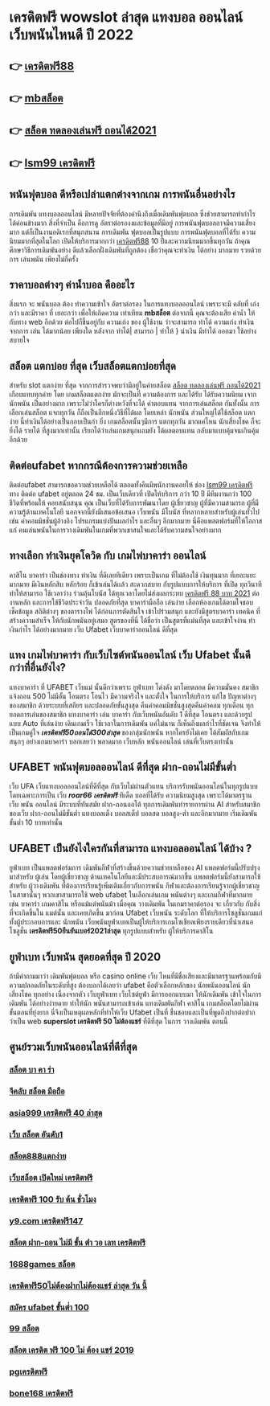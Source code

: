 # เครดิตฟรี wowslot ล่าสุด แทงบอล ออนไลน์  เว็บพนันไหนดี ปี 2022

## 👉 [เครดิตฟรี88](https://mabet.net/)
## 👉 [mbสล็อต](https://mabet.net/register/)
## 👉 [สล็อต ทดลองเล่นฟรี ถอนได้2021](https://mabet.net/credit-free-100/)
## 👉 [lsm99 เครดิตฟรี](https://mabet.net/credit-free-new/)

##  พนันฟุตบอล  ดีหรือเปล่าแตกต่างจากเกม การพนันอื่นอย่างไร

การเดิมพัน แทงบอลออนไลน์ มีหลายปัจจัยที่ต้องคำนึงถึงเมื่อเดิมพันฟุตบอล ซึ่งช่วยสามารถทำกำไร ได้ค่อนข้างมาก  สิ่งที่จำเป็น คือการดู อัตราต่อรองงและข้อมูลที่มีอยู่ การพนันฟุตบอลอาจมีความเสี่ยงมาก แต่ก็เป็นงานอดิเรกที่สนุกสนาน การเดิมพัน ฟุตบอลเป็นรูปแบบ การพนันฟุตบอลที่ได้รับ ความนิยมมากที่สุดในโลก เปิดให้บริการมากกว่า [เครดิตฟรี88](https://mabet.net/register/) 10 ปีและความนิยมมากขึ้นทุกวัน ถ้าคุณศึกษาวิธีการเดิมพันอย่าง ดีแล้วเลือกฝั่งเดิมพันที่ถูกต้อง เชื่อว่าคุณจะทำเงิน ได้อย่าง มากมาย รวยด้วยการ เล่นพนัน เพียงไม่กี่ครั้ง

## ราคาบอลต่างๆ ค่าน้ำบอล คืออะไร

 สิ่งแรก จะ พนันบอล ต้อง  ทำความเข้าใจ   อัตราต่อรอง ในการแทงบอลออนไลน์  เพราะจะมี คลับที่ เก่งกว่า และมีราคา ที่ เยอะกว่า เพื่อให้เกิดความ เท่าเทียม  **mbสล็อต**  ต่อจากนี้ คุณจะต้องเสีย ค่าน้ำ  ให้กับทาง  web  อีกด้วย ต่อไปก็ขึ้นอยู่กับ ความเก่ง  ของ ผู้ใช้งาน ว่าจะสามารถ ทำได้ ความเก่ง ทำเงินจากการ เล่น ได้มากน้อย เพียงใด หลังจาก  ทำได้| สามารถ | ทำให้ }  นำเงิน  มีทำได้ ออกมา  ใช้อย่างสบายใจ

## สล็อต  แตกบ่อย ที่สุด เว็บสล็อตแตกบ่อยที่สุด

สำหรับ slot แตกง่าย ที่สุด จากการสำรวจพบว่ามีอยู่ในค่ายสล็อต [สล็อต ทดลองเล่นฟรี ถอนได้2021](https://mabet.net/credit-free-new/) เกือบแทบทุกค่าย โดย เกมสล็อตแตกง่าย  มักจะเป็นที่ ความต้องการ และได้รับ  ได้รับความนิยม เจาก นักพนัน  เป็นอย่างมาก  เพราะไม่ว่าใครก็ต่างหวังที่จะได้ ค่าตอบแทน จากการเล่นสล็อต กันทั้งนั้น การเลือกเล่นสล็อต  แจกทุกวัน ก็ถือเป็นอีกหนึ่งวิธีที่ได้ผล โดยเหล่า นักพนัน  ส่วนใหญ่ได้ใช้สล็อต แตกง่าย นี้ทำเงินได้อย่างเป็นกอบเป็นกำ ยิ่ง เกมสล็อตนั้นๆมีการ แตกทุกวัน  มากแค่ไหน  นักเสี่ยงโชค ก็จะยิ่งได้ รายได้ ที่สูงมากเท่านั้น เรียกได้ว่าเล่นเกมสนุกแถมยัง ได้ผลตอบแทน กลับมาแบบคุ้มจนเกินคุ้มอีกด้วย


## ติดต่อufabet หากกรณีต้องการความช่วยเหลือ

ติดต่อufabet สามารถขอความช่วยเหลือได้  ตลอดทั้งคืนมีพนักงานคอยให้  ช่อง [lsm99 เครดิตฟรี](https://mabet.net/pg-slot-credit-free/) ทาง ติดต่อ ufabet อยู่ตลอด 24 ชม. เป็นเว็บเดียวที่  เปิดให้บริการ กว่า 10 ปี มีทีมงานกว่า 100 ชีวิตที่พร้อมให้ คอยสนับสนุน คุณ เป็นเว็บที่ได้รับการพัฒนาโดย ผู้เชี่ยวชาญ ผู้ที่มีความสามารถ ผู้ที่มีความรู้ด้านเทคโนโลยี นอกจากนี้ยังมีเสนอข้อเสนอ  เว็บพนัน มีโบนัส  ที่หลากหลายสำหรับผู้เล่นทั่วไป เช่น ค่าคอมมิชชั่นผู้อ้างอิง โปรแกรมแบ่งปันผลกำไร และอื่นๆ อีกมากมาย นี่คือแพลตฟอร์มที่ให้โอกาสแก่ คนเล่นพนันในการวางเดิมพันในเกมที่พวกเขาสนใจและได้รับความสนใจอย่างมาก


## ทางเลือก ทำเงินยุคโควิด กับ  เกมไพ่บาคาร่า ออนไลน์ 

คาสิโน บาคาร่า เป็นช่องทาง ทำเงิน  ที่ดีเลยทีเดียว เพราะเป็นเกม ที่ไม่ต้องใช้ เงินทุนมาก ที่เยอะแยะมากมาย มีเงินหลักสิบ หลักร้อย ก็เข้าเล่นได้เเล้ว สะดวกสบาย กับรูปแบบการให้บริการ ที่เปิด  ทุกวินาที ทำให้สามารถ ใช้เวลาว่าง  ร่วมลุ้นโบนัส  ได้ทุกเวลาโดยไม่ส่งผลกระทบ [เครดิตฟรี 88 บาท 2021](https://mabet.net/register/) ต่องานหลัก และการใช้ชีวิตประจำวัน  ปลอดภัยที่สุด  บาคาร่ามือถือ เล่นง่าย เลือกห้องเกมได้ตามใจชอบ เช็คข้อมูล สถิติต่างๆ ของตารางไพ่ ได้ก่อนการตัดสินใจ เข้าไปร่วมสนุก และยังมีสูตรบาคาร่า  เทคนิค   ที่สร้างความสำเร็จ ให้กับนักพนันอยู่เสมอ สูตรของที่นี่ ได้ชื่อว่า เป็นสูตรที่แม่นที่สุด และเข้าใจง่าน ทำเงินกำไร ได้อย่างมากมาย  เว็บ Ufabet  เว็บบาคาร่าออนไลน์ ดีที่สุด

## แทง เกมไพ่บาคาร่า  กับเว็บไซต์พนันออนไลน์  เว็บ Ufabet   นั้นดีกว่าที่อื่นยังไง?

แทงบาคาร่า ที่ UFABET เว็บแม่ นั้นดีกว่าเพราะ ยูฟ่าเบท โด่งดัง  มาโดยตลอด มีความมั่นคง สมาชิกแจ้งถอน 500 ไม่มีอั้น โอนตรง โอนไว มีความจริงใจ และตั้งใจ ในการให้บริการ แก้ไข ปัญหาต่างๆ ของสมาชิก ด้วยระบบที่เสถียร และปลอดภัยขั้นสูงสุด คืนค่าคอมมิชชั่นสูงสุดคืนค่าคอม ทุกเดือน ทุกยอดการเล่นของสมาชิก แทงบาคาร่า   เล่น บาคาร่า  กับเว็บพนันอันดับ 1 ดีที่สุด  โอนตรง และด้วยรูปแบบ Auto ที่เล่นง่าย เดินเกมเร็ว ใช้เวลาในการเดิมพัน แค่ไม่นาน ก็เห็นถึงผลกำไรที่ชัดเจน จึงทำให้เป็นเกมคู่ใจ ***เครดิตฟรี50ถอนได้300ล่าสุด*** ของกลุ่มนักพนัน หากใครยังไม่เคย ได้สัมผัสกับเกมสนุกๆ อย่างเกมบาคาร่า บอกเลยว่า พลาดมาก  เว็บหลัก พนันออนไลน์ เล่นที่เว็บตรงเท่านั้น


## UFABET  พนันฟุตบอลออนไลน์  ดีที่สุด ฝาก-ถอนไม่มีขั้นต่ำ

เว็บ UFA เว็บแทงบอลออนไลน์ที่ดีที่สุด กับเว็บไม่ผ่านตัวแทน  บริการรับพนันออนไลน์ในทุกรูปแบบ โดยเฉพาะการเป็น เว็บ ***roar66 เครดิตฟรี*** ทีเด็ด บอลที่ได้รับ ความนิยมสูงสุด เพราะได้มาตรฐาน เว็บ พนัน ออนไลน์ มีระบบที่ทันสมัย ฝาก-ถอนออโต้  ทุกการเดิมพันทำรายการผ่าน AI สำหรับสมาชิกของเว็บ ฝาก-ถอนไม่มีขั้นต่ำ แทงบอลเต็ง บอลสเต็ป บอลสด บอลสูง-ต่ำ และอีกมากมาย เริ่มเดิมพันขั้นต่ำ 10 บาทเท่านั้น


## UFABET เป็นยังไงใครกันที่สามารถ แทงบอลออนไลน์  ได้บ้าง ?

 ยูฟ่าเบท เป็นแพลตฟอร์มการ เดิมพันกีฬาที่สร้างขึ้นด้วยความช่วยเหลือของ AI แพลตฟอร์มนี้ปรับปรุง มาสำหรับ ผู้เล่น โดยผู้เชี่ยวชาญ ด้านเทคโนโลยีและมีประสบการณ์มากขึ้น แพลตฟอร์มนี้ยังสามารถใช้สำหรับ ผู้วางเดิมพัน ที่ต้องการเรียนรู้เพิ่มเติมเกี่ยวกับการพนัน กีฬาและต้องการเรียนรู้จากผู้เชี่ยวชาญในสาขานั้นๆ พวกเขาสามารถใช้ web ufabet ในเลือกเล่นเกม พนันต่างๆ และเกมกีฬาที่มากมาย เช่น บาคาร่า เกมคาสิโน หรือแม้แต่พนันม้า เมื่อคุณ วางเดิมพัน ในเกมราคาต่อรอง จะ เกี่ยวกับ กับสิ่งที่จะเกิดขึ้นใน แมต์นั้น และเคยเกิดขึ้น มาก่อน Ufabet   เว็บพนัน ระดับโลก ที่ให้บริการโซลูชั่นเกมแก่ทั้งผู้ประกอบการและ นักพนัน  เว็บพนันยูฟ่าเบทเป็นผู้ให้บริการเกมโซเชียลเพียงรายเดียวที่นำเสนอโซลูชั่น **เครดิตฟรี50ยืนยันเบอร์2021ล่าสุด** ทุกรูปแบบสำหรับ ผู้ให้บริการคาสิโน 

## ยูฟ่าเบท  เว็บพนัน สุดยอดที่สุด ปี 2020

ถ้ามีคำถามมาว่า เดิมพันฟุตบอล   หรือ  casino online    เว็บ ไหนที่มีชื่อเสียงและมีมาตรฐานพร้อมกับมีความปลอดภัยในระดับที่สูง ต้องบอกได้เลยว่า  ufabet  คือตัวเลือกหลักของ นักพนันออนไลน์ นักเสี่ยงโชค  ทุกอย่าง  เนื่องจากตัว เว็บยูฟ่าเบท เว็บไซต์ยูฟ่า มีการออกแบบมา ให้นักเดิมพัน เข้าใจในการเดิมพัน ได้อย่างง่ายดาย ทำให้นัก พนันสามารถเข้าเล่น แทงเดิมพันกีฬา คาสิโน   เกมสล็อตโดยไม่ผ่านขั้นตอนที่ยุ่งยาก นี่จึงเป็นเหตุผลหลักที่ทำให้เว็บ Ufabet  เป็นที่ ชื่นชอบและเป็นที่พูดถึงปากต่อปาก ว่าเป็น web  **superslot เครดิตฟรี 50 ไม่ต้องแชร์**  ที่ดีที่สุด ในการ วางเดิมพัน   ตอนนี้


## ศูนย์รวมเว็บพนันออนไลน์ที่ดีที่สุด

### [สล็อต บา คา ร่า](https://atom.io/themes/MABET.net%20สล็อตแจกโบนัส%20สล็อต%20mgm99%20008%20สล็อต%20ฝาก%2020%20รับ%20100%20แตกหนัก)
### [จีคลับ สล็อต มือถือ](https://atom.io/themes/MABET.net%20สล็อตแจกโบนัส%20สล็อต%20v2%20008%20สล็อต%20ฝาก%2020%20รับ%20100%20แตกหนัก)
### [asia999 เครดิตฟรี 40 ล่าสุด](https://atom.io/themes/MABET.net%20สล็อตแจกโบนัส%20แอ%20พ%20สล็อต%20xo%20008%20สล็อต%20ฝาก%2020%20รับ%20100%20แตกหนัก)
### [เว็บ สล็อต อันดับ1](https://atom.io/themes/MABET.net%20สล็อตแจกโบนัส%20g1g2สล็อต%20008%20สล็อต%20ฝาก%2020%20รับ%20100%20แตกหนัก)
### [สล็อต888แตกง่าย](https://atom.io/themes/MABET.net%20สล็อตแจกโบนัส%20สล็อตมาเฟีย%20เครดิตฟรี%20ทั้งหมด%20008%20สล็อต%20ฝาก%2020%20รับ%20100%20แตกหนัก)
### [เว็บสล็อต เปิดใหม่ เครดิตฟรี](https://atom.io/themes/MABET.net%20สล็อตแจกโบนัส%20เครดิตฟรี%20ยืนยันตัวตน%20008%20สล็อต%20ฝาก%2020%20รับ%20100%20แตกหนัก)
### [เครดิตฟรี 100 รับ ต้น ชั่วโมง](https://atom.io/themes/MABET.net%20สล็อตแจกโบนัส%20megame%20เครดิตฟรี%20008%20สล็อต%20ฝาก%2020%20รับ%20100%20แตกหนัก)
### [y9.com เครดิตฟรี147](https://atom.io/themes/MABET.net%20สล็อตแจกโบนัส%20ufa365%20สล็อต%20008%20สล็อต%20ฝาก%2020%20รับ%20100%20แตกหนัก)
### [สล็อต ฝาก-ถอน ไม่มี ขั้น ต่ํา วอ เลท เครดิตฟรี](https://atom.io/themes/MABET.net%20สล็อตแจกโบนัส%20สล็อต%20585%20008%20สล็อต%20ฝาก%2020%20รับ%20100%20แตกหนัก)
### [1688games สล็อต](https://atom.io/themes/MABET.net%20สล็อตแจกโบนัส%20joker%20เครดิตฟรี%2050%20บาท%20008%20สล็อต%20ฝาก%2020%20รับ%20100%20แตกหนัก)
### [เครดิตฟรี50ไม่ต้องฝากไม่ต้องแชร์ ล่าสุด วัน นี้](https://atom.io/themes/MABET.net%20สล็อตแจกโบนัส%20pxj.com%20เครดิตฟรี%2058%20008%20สล็อต%20ฝาก%2020%20รับ%20100%20แตกหนัก)
### [สมัคร ufabet ขั้นต่ำ 100](https://atom.io/themes/MABET.net%20สล็อตแจกโบนัส%20สล็อต%20ทดลองเล่นฟรี%20ถอนได้%202021%20008%20สล็อต%20ฝาก%2020%20รับ%20100%20แตกหนัก)
### [99 สล็อต](https://atom.io/themes/MABET.net%20สล็อตแจกโบนัส%20sabai99%20เครดิตฟรี%20008%20สล็อต%20ฝาก%2020%20รับ%20100%20แตกหนัก)
### [สล็อต เครดิต ฟรี 100 ไม่ ต้อง แชร์ 2019](https://atom.io/themes/MABET.net%20สล็อตแจกโบนัส%20สล็อต%20โปร%20ทุนน้อย%2010รับ100%20008%20สล็อต%20ฝาก%2020%20รับ%20100%20แตกหนัก)
### [pgเครดิตฟรี](https://atom.io/themes/MABET.net%20สล็อตแจกโบนัส%20โปร%20สล็อต%20สมาชิก%20ใหม่%20ฝาก%2010%20รับ%20100%20วอ%20เลท%20008%20สล็อต%20ฝาก%2020%20รับ%20100%20แตกหนัก)
### [bone168 เครดิตฟรี](https://atom.io/themes/MABET.net%20สล็อตแจกโบนัส%20wo365%20เครดิตฟรี18%20008%20สล็อต%20ฝาก%2020%20รับ%20100%20แตกหนัก)